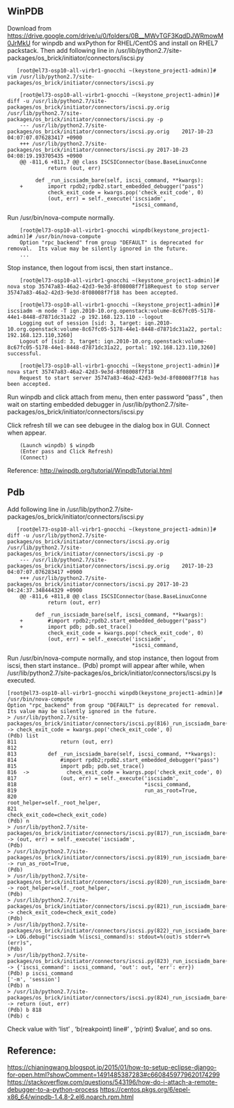 ## WinPDB
Download from https://drive.google.com/drive/u/0/folders/0B__MWvTGF3KqdDJWRmowM0JrMkU for winpdb and wxPython for RHEL/CentOS and install on RHEL7 packstack.
Then add following line in  /usr/lib/python2.7/site-packages/os_brick/initiator/connectors/iscsi.py
~~~
   [root@el73-osp10-all-virbr1-gnocchi ~(keystone_project1-admin)]# vim /usr/lib/python2.7/site-packages/os_brick/initiator/connectors/iscsi.py

    [root@el73-osp10-all-virbr1-gnocchi ~(keystone_project1-admin)]# diff -u /usr/lib/python2.7/site-packages/os_brick/initiator/connectors/iscsi.py.orig  /usr/lib/python2.7/site-packages/os_brick/initiator/connectors/iscsi.py -p
    --- /usr/lib/python2.7/site-packages/os_brick/initiator/connectors/iscsi.py.orig    2017-10-23 04:07:07.076283417 +0900
    +++ /usr/lib/python2.7/site-packages/os_brick/initiator/connectors/iscsi.py 2017-10-23 04:08:19.193705435 +0900
    @@ -811,6 +811,7 @@ class ISCSIConnector(base.BaseLinuxConne
             return (out, err)

         def _run_iscsiadm_bare(self, iscsi_command, **kwargs):
    +        import rpdb2;rpdb2.start_embedded_debugger("pass")
             check_exit_code = kwargs.pop('check_exit_code', 0)
             (out, err) = self._execute('iscsiadm',
                                        *iscsi_command,

~~~
Run /usr/bin/nova-compute normally.

~~~
    [root@el73-osp10-all-virbr1-gnocchi winpdb(keystone_project1-admin)]# /usr/bin/nova-compute
    Option "rpc_backend" from group "DEFAULT" is deprecated for removal.  Its value may be silently ignored in the future.
    ...

~~~
Stop instance, then logout from iscsi, then start instance..
~~~
    [root@el73-osp10-all-virbr1-gnocchi ~(keystone_project1-admin)]# nova stop 35747a83-46a2-42d3-9e3d-8f08008f7f18Request to stop server 35747a83-46a2-42d3-9e3d-8f08008f7f18 has been accepted.

    [root@el73-osp10-all-virbr1-gnocchi ~(keystone_project1-admin)]# iscsiadm -m node -T iqn.2010-10.org.openstack:volume-8c67fc05-5178-44e1-8448-d7871dc31a22 -p 192.168.123.110 --logout
    Logging out of session [sid: 3, target: iqn.2010-10.org.openstack:volume-8c67fc05-5178-44e1-8448-d7871dc31a22, portal: 192.168.123.110,3260]
    Logout of [sid: 3, target: iqn.2010-10.org.openstack:volume-8c67fc05-5178-44e1-8448-d7871dc31a22, portal: 192.168.123.110,3260] successful.

    [root@el73-osp10-all-virbr1-gnocchi ~(keystone_project1-admin)]# nova start 35747a83-46a2-42d3-9e3d-8f08008f7f18
    Request to start server 35747a83-46a2-42d3-9e3d-8f08008f7f18 has been accepted.
~~~

Run winpdb and click attach from menu, then enter password “pass” , then wait on starting  embedded debugger in /usr/lib/python2.7/site-packages/os_brick/initiator/connectors/iscsi.py

Click refresh till we can see debugee in the dialog box in GUI. Connect when appear.
~~~
    (Launch winpdb) $ winpdb
    (Enter pass and Click Refresh)
    (Connect)
~~~

Reference: http://winpdb.org/tutorial/WinpdbTutorial.html
## Pdb
Add following line in  /usr/lib/python2.7/site-packages/os_brick/initiator/connectors/iscsi.py
~~~
   [root@el73-osp10-all-virbr1-gnocchi ~(keystone_project1-admin)]# diff -u /usr/lib/python2.7/site-packages/os_brick/initiator/connectors/iscsi.py.orig  /usr/lib/python2.7/site-packages/os_brick/initiator/connectors/iscsi.py -p
    --- /usr/lib/python2.7/site-packages/os_brick/initiator/connectors/iscsi.py.orig    2017-10-23 04:07:07.076283417 +0900
    +++ /usr/lib/python2.7/site-packages/os_brick/initiator/connectors/iscsi.py 2017-10-23 04:24:37.348444329 +0900
    @@ -811,6 +811,8 @@ class ISCSIConnector(base.BaseLinuxConne
             return (out, err)

         def _run_iscsiadm_bare(self, iscsi_command, **kwargs):
    +        #import rpdb2;rpdb2.start_embedded_debugger("pass")
    +        import pdb; pdb.set_trace()
             check_exit_code = kwargs.pop('check_exit_code', 0)
             (out, err) = self._execute('iscsiadm',
                                        *iscsi_command,
~~~
Run /usr/bin/nova-compute normally, and stop instance, then logout from iscsi, then start instance..
(Pdb) prompt will appear after while, when /usr/lib/python2.7/site-packages/os_brick/initiator/connectors/iscsi.py
 Is executed.
~~~
[root@el73-osp10-all-virbr1-gnocchi winpdb(keystone_project1-admin)]# /usr/bin/nova-compute
Option "rpc_backend" from group "DEFAULT" is deprecated for removal.  Its value may be silently ignored in the future.
> /usr/lib/python2.7/site-packages/os_brick/initiator/connectors/iscsi.py(816)_run_iscsiadm_bare()
-> check_exit_code = kwargs.pop('check_exit_code', 0)
(Pdb) list
811              return (out, err)
812      
813          def _run_iscsiadm_bare(self, iscsi_command, **kwargs):
814              #import rpdb2;rpdb2.start_embedded_debugger("pass")
815              import pdb; pdb.set_trace()
816  ->            check_exit_code = kwargs.pop('check_exit_code', 0)
817              (out, err) = self._execute('iscsiadm',
818                                         *iscsi_command,
819                                         run_as_root=True,
820                                         root_helper=self._root_helper,
821                                         check_exit_code=check_exit_code)
(Pdb) n
> /usr/lib/python2.7/site-packages/os_brick/initiator/connectors/iscsi.py(817)_run_iscsiadm_bare()
-> (out, err) = self._execute('iscsiadm',
(Pdb) 
> /usr/lib/python2.7/site-packages/os_brick/initiator/connectors/iscsi.py(819)_run_iscsiadm_bare()
-> run_as_root=True,
(Pdb) 
> /usr/lib/python2.7/site-packages/os_brick/initiator/connectors/iscsi.py(820)_run_iscsiadm_bare()
-> root_helper=self._root_helper,
(Pdb) 
> /usr/lib/python2.7/site-packages/os_brick/initiator/connectors/iscsi.py(821)_run_iscsiadm_bare()
-> check_exit_code=check_exit_code)
(Pdb) 
> /usr/lib/python2.7/site-packages/os_brick/initiator/connectors/iscsi.py(822)_run_iscsiadm_bare()
-> LOG.debug("iscsiadm %(iscsi_command)s: stdout=%(out)s stderr=%(err)s",
(Pdb) 
> /usr/lib/python2.7/site-packages/os_brick/initiator/connectors/iscsi.py(823)_run_iscsiadm_bare()
-> {'iscsi_command': iscsi_command, 'out': out, 'err': err})
(Pdb) p iscsi_command
['-m', 'session']
(Pdb) n
> /usr/lib/python2.7/site-packages/os_brick/initiator/connectors/iscsi.py(824)_run_iscsiadm_bare()
-> return (out, err)
(Pdb) b 818
(Pdb) c
~~~
Check value with ‘list’ , ‘b(reakpoint) line#’ , ‘p(rint) $value’, and so ons.

## Reference:
https://chianingwang.blogspot.jp/2015/01/how-to-setup-eclipse-django-for-open.html?showComment=1491485387283#c6608459779620174299
https://stackoverflow.com/questions/543196/how-do-i-attach-a-remote-debugger-to-a-python-process
https://centos.pkgs.org/6/epel-x86_64/winpdb-1.4.8-2.el6.noarch.rpm.html

